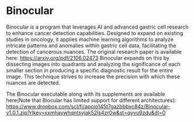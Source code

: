 # Binocular
Binocular is a program that leverages AI and advanced gastric cell research to enhance cancer detection capabilities. Designed to expand on existing studies in oncology, it applies machine learning algorithms to analyze intricate patterns and anomalies within gastric cell data, facilitating the detection of cancerous nuances. The original research paper is available here: https://arxiv.org/pdf/2106.02473
Binocular expands on this by dissecting images into quadrants and analyzing the significance of each smaller section in producing a specific diagnostic result for the entire image. This technique strives to increase the precision with which these nuances are detected.

The Binocular executable along with its supplements are available here(Note that Biocular has limited support for different architectures): https://www.dropbox.com/scl/fi/apoio145t7gazbbbvc84z/Binocular-v1.0.1.zip?rlkey=xxmhaywhqntsyjak52ls4zr0w&st=qyvu9zdu&dl=0
